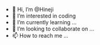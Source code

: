 - 👋 Hi, I’m @Hineji
- 👀 I’m interested in coding
- 🌱 I’m currently learning ...
- 💞️ I’m looking to collaborate on ...
- 📫 How to reach me ...

<!---
Hineji/Hineji is a ✨ special ✨ repository because its `README.md` (this file) appears on your GitHub profile.
You can click the Preview link to take a look at your changes.
--->
